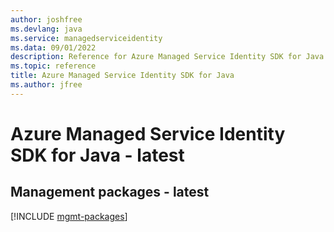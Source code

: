 ```yaml
---
author: joshfree
ms.devlang: java
ms.service: managedserviceidentity
ms.data: 09/01/2022
description: Reference for Azure Managed Service Identity SDK for Java
ms.topic: reference
title: Azure Managed Service Identity SDK for Java
ms.author: jfree
---
```

# Azure Managed Service Identity SDK for Java - latest

## Management packages - latest
[!INCLUDE [mgmt-packages](managed-service-identity-mgmt-index.md)]